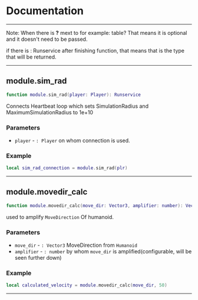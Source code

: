 # Documentation
---
Note:
When there is **?** mext to for example: table?
That means it is optional and it doesn't need to be passed.

if there is : Runservice after finishing function, that means that is the type
that will be returned.

---
## module.sim_rad
```lua
function module.sim_rad(player: Player): Runservice
```
Connects Heartbeat loop which sets SimulationRadius and MaximumSimulationRadius to 1e+10

### Parameters

* `player` - `: Player` on whom connection is used.

### Example
```lua
local sim_rad_connection = module.sim_rad(plr)
```
---
## module.movedir_calc
```lua
function module.movedir_calc(move_dir: Vector3, amplifier: number): Vector3
```
used to amplify `MoveDirection` Of humanoid.

### Parameters

* `move_dir` - `: Vector3` MoveDirection from `Humanoid`
* `amplifier` - `: number` by whom `move_dir` is amplified(configurable, will be seen further down)

### Example
```lua
local calculated_velocity = module.movedir_calc(move_dir, 50)
```
---

